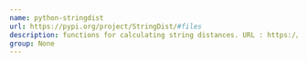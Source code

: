 ```yaml
---
name: python-stringdist
url: https://pypi.org/project/StringDist/#files
description: functions for calculating string distances. URL : https://pypi.org/project/StringDist/#files Groups : None
group: None
---
```

